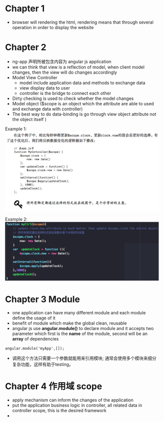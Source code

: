 # Chapter 1
- browser will rendering the html, rendering means that through several operation in order to display the website

# Chapter 2
- ng-app 声明所被包含内容为 angular js application
- we can think that view is a reflection of model, when client model changes, then the view will do changes accordingly 
- Model View Controller 
    - model include application data and methods to exchange data
    - view display data to user
    - controller is the bridge to connect each other
- Dirty checking is used to check whether the model changes
- Model object ($scope is an object which the attribute are able to used and exchange data with controller)
- The best way to do data-binding is go through view object attribute not the object itself )

Example 1:
![alt text][logo]

[logo]:https://github.com/vickyhaw94/learning/blob/master/Notes/ng-book/img/0001/0001_0001.png

Example 2:
![alt text][logo2]

[logo2]:https://github.com/vickyhaw94/learning/blob/master/Notes/ng-book/img/0001/0001_0002.png

# Chapter 3 Module
- one application can have many different module and each module define the usage of it
- benefit of module which make the global clean, reusable
- angular js use **angular.module()** to declare module and it accepts two parameter which first is the **name** of the module, second will be an **array** of dependencies 
```
angular.module('myApp',[]);
```
- 调用这个方法只需要一个参数就能用来引用模块; 通常会使用多个模块来细分复杂功能，这样有助于testing。

# Chapter 4 作用域 scope
- apply mechanism can inform the changes of the application
- put the application business logic in controller, all related data in controller scope, this is the desired framework
- 
